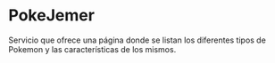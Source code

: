 # PokeJemer
Servicio que ofrece una página donde se listan los diferentes tipos de Pokemon y las características de los mismos.
